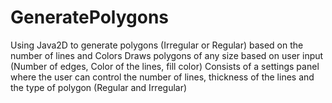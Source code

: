 # GeneratePolygons
Using Java2D to generate polygons (Irregular or Regular) based on the number of lines and Colors
Draws polygons of any size based on user input (Number of edges, Color of the lines, fill color)
Consists of a settings panel where the user can control the number of lines, thickness of the lines and the type of polygon (Regular and Irregular)
